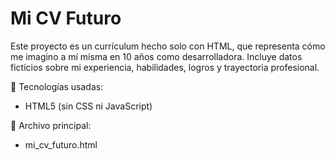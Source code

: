 # Mi CV Futuro

Este proyecto es un currículum hecho solo con HTML, que representa cómo me imagino a mí misma en 10 años como desarrolladora. Incluye datos ficticios sobre mi experiencia, habilidades, logros y trayectoria profesional. 

🔧 Tecnologías usadas:
- HTML5 (sin CSS ni JavaScript)

📁 Archivo principal:
- mi_cv_futuro.html
